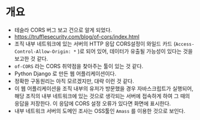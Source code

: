 

# 개요 
- 테슬라 CORS 버그 보고 건으로 알게 되었다. 
- https://trufflesecurity.com/blog/of-cors/index.html
- 조직 내부 네트워크에 있는 서버의 HTTP 응답 CORS설정이 와일드 카드 (`Access-Control-Allow-Origin: *` )로 되어 있어, 데이터가 유출될 가능성이 있다는 것을 보고한 것 같다. 
- `of-CORS` 라는 CORS 취약점을 찾아주는 툴이 있는 것 같다. 
- Python Django 로 만든 웹 어플리케이션이다. 
- 정확한 구동원리는 아직 모르겠지만, 대략 이런 것 같다. 
- 이 웹 어플리케이션을 조직 내부의 유저가 방문했을 경우 자바스크립트가 실행되어, 해당 조직의 내부 네트워크에 있는 것으로 생각되는 서버에 접속하게 하여 그 때의 응답을 저장한다. 이 응답에 CORS 설정 오류가 있다면 화면에 표시한다. 
- 내부 네트워크 서버의 도메인 조사는 OSS툴인 `Amass` 를 이용한 것으로 보인다. 
